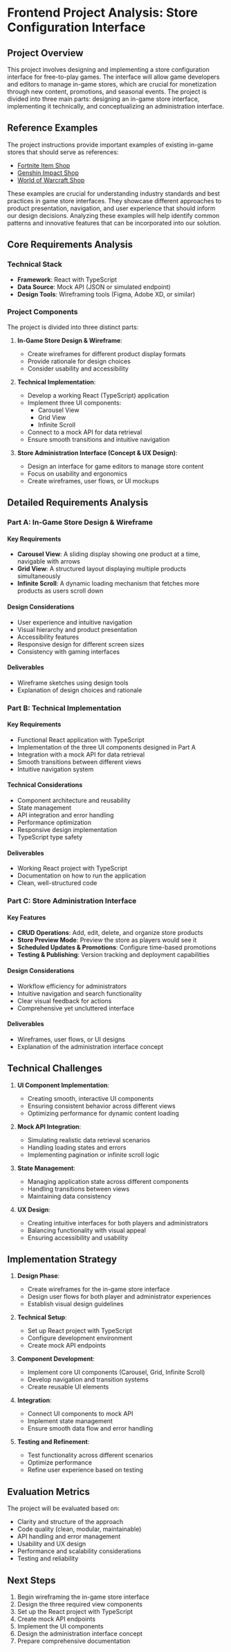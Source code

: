 # Frontend Project Analysis: Store Configuration Interface

## Project Overview

This project involves designing and implementing a store configuration interface for free-to-play games. The interface will allow game developers and editors to manage in-game stores, which are crucial for monetization through new content, promotions, and seasonal events. The project is divided into three main parts: designing an in-game store interface, implementing it technically, and conceptualizing an administration interface.

## Reference Examples

The project instructions provide important examples of existing in-game stores that should serve as references:

- [Fortnite Item Shop](https://www.fortnite.com/item-shop?lang=fr)
- [Genshin Impact Shop](https://genshin-impact.fandom.com/wiki/Shop)
- [World of Warcraft Shop](https://us.shop.battle.net/fr-fr/family/world-of-warcraft)

These examples are crucial for understanding industry standards and best practices in game store interfaces. They showcase different approaches to product presentation, navigation, and user experience that should inform our design decisions. Analyzing these examples will help identify common patterns and innovative features that can be incorporated into our solution.

## Core Requirements Analysis

### Technical Stack
- **Framework**: React with TypeScript
- **Data Source**: Mock API (JSON or simulated endpoint)
- **Design Tools**: Wireframing tools (Figma, Adobe XD, or similar)

### Project Components

The project is divided into three distinct parts:

1. **In-Game Store Design & Wireframe**:
   - Create wireframes for different product display formats
   - Provide rationale for design choices
   - Consider usability and accessibility

2. **Technical Implementation**:
   - Develop a working React (TypeScript) application
   - Implement three UI components:
     - Carousel View
     - Grid View
     - Infinite Scroll
   - Connect to a mock API for data retrieval
   - Ensure smooth transitions and intuitive navigation

3. **Store Administration Interface (Concept & UX Design)**:
   - Design an interface for game editors to manage store content
   - Focus on usability and ergonomics
   - Create wireframes, user flows, or UI mockups

## Detailed Requirements Analysis

### Part A: In-Game Store Design & Wireframe

#### Key Requirements
- **Carousel View**: A sliding display showing one product at a time, navigable with arrows
- **Grid View**: A structured layout displaying multiple products simultaneously
- **Infinite Scroll**: A dynamic loading mechanism that fetches more products as users scroll down

#### Design Considerations
- User experience and intuitive navigation
- Visual hierarchy and product presentation
- Accessibility features
- Responsive design for different screen sizes
- Consistency with gaming interfaces

#### Deliverables
- Wireframe sketches using design tools
- Explanation of design choices and rationale

### Part B: Technical Implementation

#### Key Requirements
- Functional React application with TypeScript
- Implementation of the three UI components designed in Part A
- Integration with a mock API for data retrieval
- Smooth transitions between different views
- Intuitive navigation system

#### Technical Considerations
- Component architecture and reusability
- State management
- API integration and error handling
- Performance optimization
- Responsive design implementation
- TypeScript type safety

#### Deliverables
- Working React project with TypeScript
- Documentation on how to run the application
- Clean, well-structured code

### Part C: Store Administration Interface

#### Key Features
- **CRUD Operations**: Add, edit, delete, and organize store products
- **Store Preview Mode**: Preview the store as players would see it
- **Scheduled Updates & Promotions**: Configure time-based promotions
- **Testing & Publishing**: Version tracking and deployment capabilities

#### Design Considerations
- Workflow efficiency for administrators
- Intuitive navigation and search functionality
- Clear visual feedback for actions
- Comprehensive yet uncluttered interface

#### Deliverables
- Wireframes, user flows, or UI designs
- Explanation of the administration interface concept

## Technical Challenges

1. **UI Component Implementation**:
   - Creating smooth, interactive UI components
   - Ensuring consistent behavior across different views
   - Optimizing performance for dynamic content loading

2. **Mock API Integration**:
   - Simulating realistic data retrieval scenarios
   - Handling loading states and errors
   - Implementing pagination or infinite scroll logic

3. **State Management**:
   - Managing application state across different components
   - Handling transitions between views
   - Maintaining data consistency

4. **UX Design**:
   - Creating intuitive interfaces for both players and administrators
   - Balancing functionality with visual appeal
   - Ensuring accessibility and usability

## Implementation Strategy

1. **Design Phase**:
   - Create wireframes for the in-game store interface
   - Design user flows for both player and administrator experiences
   - Establish visual design guidelines

2. **Technical Setup**:
   - Set up React project with TypeScript
   - Configure development environment
   - Create mock API endpoints

3. **Component Development**:
   - Implement core UI components (Carousel, Grid, Infinite Scroll)
   - Develop navigation and transition systems
   - Create reusable UI elements

4. **Integration**:
   - Connect UI components to mock API
   - Implement state management
   - Ensure smooth data flow and error handling

5. **Testing and Refinement**:
   - Test functionality across different scenarios
   - Optimize performance
   - Refine user experience based on testing

## Evaluation Metrics

The project will be evaluated based on:
- Clarity and structure of the approach
- Code quality (clean, modular, maintainable)
- API handling and error management
- Usability and UX design
- Performance and scalability considerations
- Testing and reliability

## Next Steps

1. Begin wireframing the in-game store interface
2. Design the three required view components
3. Set up the React project with TypeScript
4. Create mock API endpoints
5. Implement the UI components
6. Design the administration interface concept
7. Prepare comprehensive documentation 